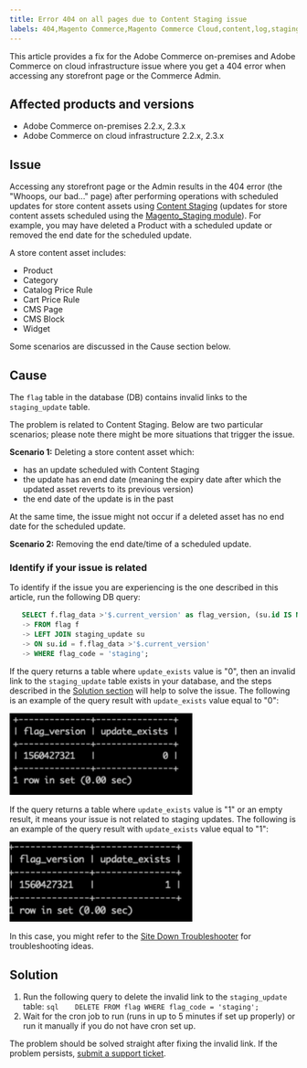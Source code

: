 ```yaml
---
title: Error 404 on all pages due to Content Staging issue
labels: 404,Magento Commerce,Magento Commerce Cloud,content,log,staging,troubleshooting,Adobe Commerce,cloud infrastructure,on-premises,2.2,2.3
---
```


This article provides a fix for the Adobe Commerce on-premises and Adobe Commerce on cloud infrastructure issue where you get a 404 error when accessing any storefront page or the Commerce Admin.

## Affected products and versions

* Adobe Commerce on-premises 2.2.x, 2.3.x
* Adobe Commerce on cloud infrastructure 2.2.x, 2.3.x

## Issue

Accessing any storefront page or the Admin results in the 404 error (the "Whoops, our bad..." page) after performing operations with scheduled updates for store content assets using [Content Staging](http://docs.magento.com/m2/ee/user_guide/cms/content-staging.html) (updates for store content assets scheduled using the [Magento\_Staging module](http://devdocs.magento.com/guides/v2.2/mrg/ee/Staging.html)). For example, you may have deleted a Product with a scheduled update or removed the end date for the scheduled update.

A store content asset includes:

* Product
* Category
* Catalog Price Rule
* Cart Price Rule
* CMS Page
* CMS Block
* Widget

Some scenarios are discussed in the Cause section below.

## Cause

The `flag` table in the database (DB) contains invalid links to the `staging_update` table.

The problem is related to Content Staging. Below are two particular scenarios; please note there might be more situations that trigger the issue.

 **Scenario 1:** Deleting a store content asset which:

* has an update scheduled with Content Staging
* the update has an end date (meaning the expiry date after which the updated asset reverts to its previous version)
* the end date of the update is in the past

At the same time, the issue might not occur if a deleted asset has no end date for the scheduled update.

 **Scenario 2:** Removing the end date/time of a scheduled update.

### Identify if your issue is related

To identify if the issue you are experiencing is the one described in this article, run the following DB query:

```sql
   SELECT f.flag_data >'$.current_version' as flag_version, (su.id IS NOT NULL) as update_exists
   -> FROM flag f
   -> LEFT JOIN staging_update su
   -> ON su.id = f.flag_data >'$.current_version'
   -> WHERE flag_code = 'staging';
```

If the query returns a table where `update_exists` value is "0", then an invalid link to the `staging_update` table exists in your database, and the steps described in the [Solution section](#solution) will help to solve the issue. The following is an example of the query result with `update_exists` value equal to "0":

<img src = "assets/update_exists_0.png" alt = "update_exists_0.png" width="320, ex: 200px">

If the query returns a table where `update_exists` value is "1" or an empty result, it means your issue is not related to staging updates. The following is an example of the query result with `update_exists` value equal to "1":

<img src = "assets/updates_exist_1.png" alt = "updates_exist_1.png" width="320, ex: 200px">

In this case, you might refer to the [Site Down Troubleshooter](https://support.magento.com/hc/en-us/articles/360029351531) for troubleshooting ideas.

## Solution

1. Run the following query to delete the invalid link to the `staging_update` table:    ```sql    DELETE FROM flag WHERE flag_code = 'staging';    ```    
1. Wait for the cron job to run (runs in up to 5 minutes if set up properly) or run it manually if you do not have cron set up.

The problem should be solved straight after fixing the invalid link. If the problem persists, [submit a support ticket](https://support.magento.com/hc/en-us/articles/360019088251).

